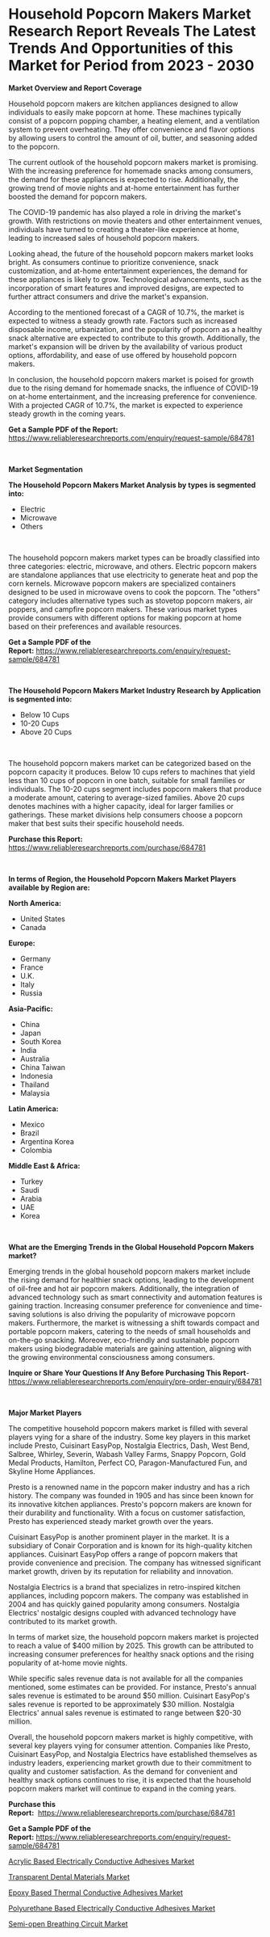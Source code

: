 <p><h1>Household Popcorn Makers Market Research Report Reveals The Latest Trends And Opportunities of this Market for Period from 2023 - 2030</h1></p><p><strong>Market Overview and Report Coverage</strong></p>
<p><p>Household popcorn makers are kitchen appliances designed to allow individuals to easily make popcorn at home. These machines typically consist of a popcorn popping chamber, a heating element, and a ventilation system to prevent overheating. They offer convenience and flavor options by allowing users to control the amount of oil, butter, and seasoning added to the popcorn.</p><p>The current outlook of the household popcorn makers market is promising. With the increasing preference for homemade snacks among consumers, the demand for these appliances is expected to rise. Additionally, the growing trend of movie nights and at-home entertainment has further boosted the demand for popcorn makers.</p><p>The COVID-19 pandemic has also played a role in driving the market's growth. With restrictions on movie theaters and other entertainment venues, individuals have turned to creating a theater-like experience at home, leading to increased sales of household popcorn makers.</p><p>Looking ahead, the future of the household popcorn makers market looks bright. As consumers continue to prioritize convenience, snack customization, and at-home entertainment experiences, the demand for these appliances is likely to grow. Technological advancements, such as the incorporation of smart features and improved designs, are expected to further attract consumers and drive the market's expansion.</p><p>According to the mentioned forecast of a CAGR of 10.7%, the market is expected to witness a steady growth rate. Factors such as increased disposable income, urbanization, and the popularity of popcorn as a healthy snack alternative are expected to contribute to this growth. Additionally, the market's expansion will be driven by the availability of various product options, affordability, and ease of use offered by household popcorn makers.</p><p>In conclusion, the household popcorn makers market is poised for growth due to the rising demand for homemade snacks, the influence of COVID-19 on at-home entertainment, and the increasing preference for convenience. With a projected CAGR of 10.7%, the market is expected to experience steady growth in the coming years.</p></p>
<p><strong>Get a Sample PDF of the Report:</strong> <a href="https://www.reliableresearchreports.com/enquiry/request-sample/684781">https://www.reliableresearchreports.com/enquiry/request-sample/684781</a></p>
<p>&nbsp;</p>
<p><strong>Market Segmentation</strong></p>
<p><strong>The Household Popcorn Makers Market Analysis by types is segmented into:</strong></p>
<p><ul><li>Electric</li><li>Microwave</li><li>Others</li></ul></p>
<p>&nbsp;</p>
<p><p>The household popcorn makers market types can be broadly classified into three categories: electric, microwave, and others. Electric popcorn makers are standalone appliances that use electricity to generate heat and pop the corn kernels. Microwave popcorn makers are specialized containers designed to be used in microwave ovens to cook the popcorn. The "others" category includes alternative types such as stovetop popcorn makers, air poppers, and campfire popcorn makers. These various market types provide consumers with different options for making popcorn at home based on their preferences and available resources.</p></p>
<p><strong>Get a Sample PDF of the Report:</strong>&nbsp;<a href="https://www.reliableresearchreports.com/enquiry/request-sample/684781">https://www.reliableresearchreports.com/enquiry/request-sample/684781</a></p>
<p>&nbsp;</p>
<p><strong>The Household Popcorn Makers Market Industry Research by Application is segmented into:</strong></p>
<p><ul><li>Below 10 Cups</li><li>10-20 Cups</li><li>Above 20 Cups</li></ul></p>
<p>&nbsp;</p>
<p><p>The household popcorn makers market can be categorized based on the popcorn capacity it produces. Below 10 cups refers to machines that yield less than 10 cups of popcorn in one batch, suitable for small families or individuals. The 10-20 cups segment includes popcorn makers that produce a moderate amount, catering to average-sized families. Above 20 cups denotes machines with a higher capacity, ideal for larger families or gatherings. These market divisions help consumers choose a popcorn maker that best suits their specific household needs.</p></p>
<p><strong>Purchase this Report:</strong>&nbsp; <a href="https://www.reliableresearchreports.com/purchase/684781">https://www.reliableresearchreports.com/purchase/684781</a></p>
<p>&nbsp;</p>
<p><strong>In terms of Region, the Household Popcorn Makers Market Players available by Region are:</strong></p>
<p>
    <p> <strong> North America: </strong>
        <ul>
            <li>United States</li>
            <li>Canada</li>
        </ul>
        </p> 
    <p> <strong> Europe: </strong>
        <ul>
            <li>Germany</li>
            <li>France</li>
            <li>U.K.</li>
            <li>Italy</li>
            <li>Russia</li>
        </ul>
        </p> 
    <p> <strong> Asia-Pacific: </strong>
        <ul>
            <li>China</li>
            <li>Japan</li>
            <li>South Korea</li>
            <li>India</li>
            <li>Australia</li>
            <li>China Taiwan</li>
            <li>Indonesia</li>
            <li>Thailand</li>
            <li>Malaysia</li>
        </ul>
        </p> 
    <p> <strong> Latin America: </strong>
        <ul>
            <li>Mexico</li>
            <li>Brazil</li>
            <li>Argentina Korea</li>
            <li>Colombia</li>
        </ul>
        </p> 
    <p> <strong> Middle East & Africa: </strong>
        <ul>
            <li>Turkey</li>
            <li>Saudi</li>
            <li>Arabia</li>
            <li>UAE</li>
            <li>Korea</li>
        </ul>
    </p>
    </p>
<p>&nbsp;</p>
<p><strong>What are the Emerging Trends in the Global Household Popcorn Makers market?</strong></p>
<p><p>Emerging trends in the global household popcorn makers market include the rising demand for healthier snack options, leading to the development of oil-free and hot air popcorn makers. Additionally, the integration of advanced technology such as smart connectivity and automation features is gaining traction. Increasing consumer preference for convenience and time-saving solutions is also driving the popularity of microwave popcorn makers. Furthermore, the market is witnessing a shift towards compact and portable popcorn makers, catering to the needs of small households and on-the-go snacking. Moreover, eco-friendly and sustainable popcorn makers using biodegradable materials are gaining attention, aligning with the growing environmental consciousness among consumers.</p></p>
<p><strong>Inquire or Share Your Questions If Any Before Purchasing This Report</strong>- <a href="https://www.reliableresearchreports.com/enquiry/pre-order-enquiry/684781">https://www.reliableresearchreports.com/enquiry/pre-order-enquiry/684781</a></p>
<p>&nbsp;</p>
<p><strong>Major Market Players</strong></p>
<p><p>The competitive household popcorn makers market is filled with several players vying for a share of the industry. Some key players in this market include Presto, Cuisinart EasyPop, Nostalgia Electrics, Dash, West Bend, Salbree, Whirley, Severin, Wabash Valley Farms, Snappy Popcorn, Gold Medal Products, Hamilton, Perfect CO, Paragon-Manufactured Fun, and Skyline Home Appliances.</p><p>Presto is a renowned name in the popcorn maker industry and has a rich history. The company was founded in 1905 and has since been known for its innovative kitchen appliances. Presto's popcorn makers are known for their durability and functionality. With a focus on customer satisfaction, Presto has experienced steady market growth over the years.</p><p>Cuisinart EasyPop is another prominent player in the market. It is a subsidiary of Conair Corporation and is known for its high-quality kitchen appliances. Cuisinart EasyPop offers a range of popcorn makers that provide convenience and precision. The company has witnessed significant market growth, driven by its reputation for reliability and innovation.</p><p>Nostalgia Electrics is a brand that specializes in retro-inspired kitchen appliances, including popcorn makers. The company was established in 2004 and has quickly gained popularity among consumers. Nostalgia Electrics' nostalgic designs coupled with advanced technology have contributed to its market growth.</p><p>In terms of market size, the household popcorn makers market is projected to reach a value of $400 million by 2025. This growth can be attributed to increasing consumer preferences for healthy snack options and the rising popularity of at-home movie nights.</p><p>While specific sales revenue data is not available for all the companies mentioned, some estimates can be provided. For instance, Presto's annual sales revenue is estimated to be around $50 million. Cuisinart EasyPop's sales revenue is reported to be approximately $30 million. Nostalgia Electrics' annual sales revenue is estimated to range between $20-30 million.</p><p>Overall, the household popcorn makers market is highly competitive, with several key players vying for consumer attention. Companies like Presto, Cuisinart EasyPop, and Nostalgia Electrics have established themselves as industry leaders, experiencing market growth due to their commitment to quality and customer satisfaction. As the demand for convenient and healthy snack options continues to rise, it is expected that the household popcorn makers market will continue to expand in the coming years.</p></p>
<p><strong>Purchase this Report:</strong>&nbsp;&nbsp;<a href="https://www.reliableresearchreports.com/purchase/684781">https://www.reliableresearchreports.com/purchase/684781</a></p>
<p></p>
<p><strong>Get a Sample PDF of the Report:</strong>&nbsp;<a href="https://www.reliableresearchreports.com/enquiry/request-sample/684781">https://www.reliableresearchreports.com/enquiry/request-sample/684781</a></p>
<p><p><a href="https://medium.com/@sk99912151/acrylic-based-electrically-conductive-adhesives-market-focuses-on-market-share-size-and-projected-bf72d95ace38">Acrylic Based Electrically Conductive Adhesives Market</a></p><p><a href="https://github.com/Krish2023na/Market-Research-Report-List-1/blob/main/transparent-dental-materials-market.md">Transparent Dental Materials Market</a></p><p><a href="https://medium.com/@sanju991215/epoxy-based-thermal-conductive-adhesives-market-report-reveals-the-latest-trends-and-growth-9843cfd456a3">Epoxy Based Thermal Conductive Adhesives Market</a></p><p><a href="https://medium.com/@ssantosh15121999/analyzing-polyurethane-based-electrically-conductive-adhesives-market-global-industry-perspective-a30d42133b39">Polyurethane Based Electrically Conductive Adhesives Market</a></p><p><a href="https://github.com/kuntayevaz/Market-Research-Report-List-1/blob/main/semi-open-breathing-circuit-market.md">Semi-open Breathing Circuit Market</a></p></p>